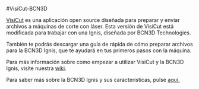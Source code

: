 #VisiCut-BCN3D

[VisiCut](https://hci.rwth-aachen.de/visicut) es una aplicación open source diseñada para preparar y enviar archivos a máquinas de corte con láser. Esta versión de VisiCut está modificada para trabajar con una Ignis, diseñada por BCN3D Technologies. 

También te podrás descargar una guía de rápida de cómo preparar archivos para la BCN3D Ignis, que te ayudará en tus primeros pasos con la máquina.


Para más información sobre como empezar a utilizar VisiCut y la BCN3D Ignis, visite nuestra [wiki](https://github.com/BCN3D/BCN3D-VisiCut/wiki).

Para saber más sobre la BCN3D Ignis y sus características, pulse [aquí.](http://www.bcn3dtechnologies.com/es/catalog/bcn3d-ignis)
